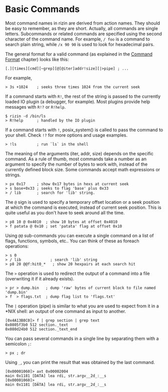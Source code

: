 # Basic Commands

Most command names in rizin are derived from action names. They should be easy to remember, as they are short. Actually, all commands are single letters. Subcommands or related commands are specified using the second character of the command name. For example, `/ foo` is a command to search plain string, while `/x 90 90` is used to look for hexadecimal pairs.

The general format for a valid command (as explained in the [Command Format](../first_steps/command_format.md) chapter) looks like this:

```
[.][times][cmd][~grep][@[@iter]addr!size][|>pipe] ; ...
```

For example,

```
> 3s +1024    ; seeks three times 1024 from the current seek
```

If a command starts with `R!`, the rest of the string is passed to the currently loaded IO plugin (a debugger, for example). Most plugins provide help messages with `R!?` or `R!help`.

```
$ rizin -d /bin/ls
> R!help      ; handled by the IO plugin
```

If a command starts with `!`, posix_system() is called to pass the command to your shell. Check `!?` for more options and usage examples.

```
> !ls         ; run `ls` in the shell
```

The meaning of the arguments (iter, addr, size) depends on the specific command. As a rule of thumb, most commands take a number as an argument to specify the number of bytes to work with, instead of the currently defined block size. Some commands accept math expressions or strings.

```
> px 0x17     ; show 0x17 bytes in hexs at current seek
> s base+0x33 ; seeks to flag 'base' plus 0x33
> / lib       ; search for 'lib' string.
```

The `@` sign is used to specify a temporary offset location or a seek position at which the command is executed, instead of current seek position. This is quite useful as you don't have to seek around all the time.

```
> p8 10 @ 0x4010  ; show 10 bytes at offset 0x4010
> f patata @ 0x10 ; set 'patata' flag at offset 0x10
```

Using `@@` sub-commands you can execute a single command on a list of flags, functions, symbols, etc.. You can think of these as foreach operations:

```
> s 0
> / lib             ; search 'lib' string
> p8 20 @@f:hit0_*   ; show 20 hexpairs at each search hit
```

The `>` operation is used to redirect the output of a command into a file (overwriting it if it already exists).

```
> pr > dump.bin   ; dump 'raw' bytes of current block to file named 'dump.bin'
> f  > flags.txt  ; dump flag list to 'flags.txt'
```

The `|` operation (pipe) is similar to what you are used to expect from it in a *NIX shell: an output of one command as input to another.

```
[0x4A13B8C0]> f | grep section | grep text
0x0805f3b0 512 section._text
0x080d24b0 512 section._text_end
```

You can pass several commands in a single line by separating them with a semicolon `;`:

```
> px ; dr
```

Using `_`, you can print the result that was obtained by the last command.

```
[0x00001060]> axt 0x00002004
main 0x1181 [DATA] lea rdi, str.argv__2d_:__s
[0x00001060]> _
main 0x1181 [DATA] lea rdi, str.argv__2d_:__s
```
